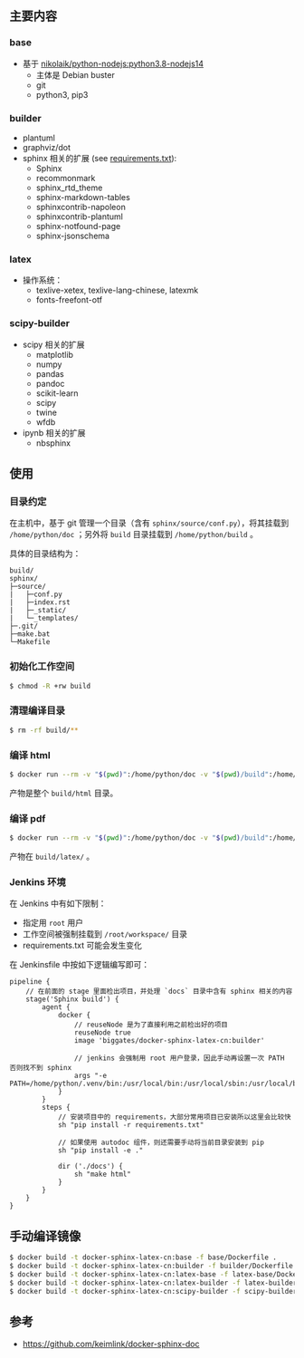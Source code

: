 ## 主要内容

### base

* 基于 [nikolaik/python-nodejs:python3.8-nodejs14](https://hub.docker.com/r/nikolaik/python-nodejs)
    * 主体是 Debian buster
    * git
    * python3, pip3

### builder

* plantuml
* graphviz/dot
* sphinx 相关的扩展 (see [requirements.txt](requirements.txt)):
    * Sphinx
    * recommonmark
    * sphinx_rtd_theme
    * sphinx-markdown-tables
    * sphinxcontrib-napoleon
    * sphinxcontrib-plantuml
    * sphinx-notfound-page
    * sphinx-jsonschema

### latex

* 操作系统：
    * texlive-xetex, texlive-lang-chinese, latexmk
    * fonts-freefont-otf

### scipy-builder

* scipy 相关的扩展
    * matplotlib
    * numpy
    * pandas
    * pandoc
    * scikit-learn
    * scipy
    * twine
    * wfdb
* ipynb 相关的扩展
    * nbsphinx

## 使用

### 目录约定

在主机中，基于 git 管理一个目录（含有 `sphinx/source/conf.py`），将其挂载到 `/home/python/doc` ；另外将 `build` 目录挂载到 `/home/python/build` 。

具体的目录结构为：

```
build/
sphinx/
├─source/
|   ├─conf.py
|   ├─index.rst
|   ├─_static/
|   └─_templates/
├─.git/
├─make.bat
└─Makefile
```

### 初始化工作空间

```bash
$ chmod -R +rw build
```

### 清理编译目录

```bash
$ rm -rf build/**
```

### 编译 html

```bash
$ docker run --rm -v "$(pwd)":/home/python/doc -v "$(pwd)/build":/home/python/build biggates/docker-sphinx-latex-cn:builder make html
```

产物是整个 `build/html` 目录。

### 编译 pdf

```bash
$ docker run --rm -v "$(pwd)":/home/python/doc -v "$(pwd)/build":/home/python/build biggates/docker-sphinx-latex-cn:latex-builder make latexpdf
```

产物在 `build/latex/` 。

### Jenkins 环境

在 Jenkins 中有如下限制：

* 指定用 `root` 用户
* 工作空间被强制挂载到 `/root/workspace/` 目录
* requirements.txt 可能会发生变化

在 Jenkinsfile 中按如下逻辑编写即可：

```
pipeline {
    // 在前面的 stage 里面检出项目，并处理 `docs` 目录中含有 sphinx 相关的内容
	stage('Sphinx build') {
		agent {
			docker {
                // reuseNode 是为了直接利用之前检出好的项目
				reuseNode true
				image 'biggates/docker-sphinx-latex-cn:builder'

                // jenkins 会强制用 root 用户登录，因此手动再设置一次 PATH 否则找不到 sphinx
				args "-e PATH=/home/python/.venv/bin:/usr/local/bin:/usr/local/sbin:/usr/local/bin:/usr/sbin:/usr/bin:/sbin:/bin"
			}
		}
		steps {
            // 安装项目中的 requirements，大部分常用项目已安装所以这里会比较快
            sh "pip install -r requirements.txt"

            // 如果使用 autodoc 组件，则还需要手动将当前目录安装到 pip
            sh "pip install -e ."

			dir ('./docs') {
				sh "make html"
			}
		}
	}
}
```

## 手动编译镜像

```bash
$ docker build -t docker-sphinx-latex-cn:base -f base/Dockerfile .
$ docker build -t docker-sphinx-latex-cn:builder -f builder/Dockerfile .
$ docker build -t docker-sphinx-latex-cn:latex-base -f latex-base/Dockerfile .
$ docker build -t docker-sphinx-latex-cn:latex-builder -f latex-builder/Dockerfile .
$ docker build -t docker-sphinx-latex-cn:scipy-builder -f scipy-builder/Dockerfile .
```

## 参考

* https://github.com/keimlink/docker-sphinx-doc
